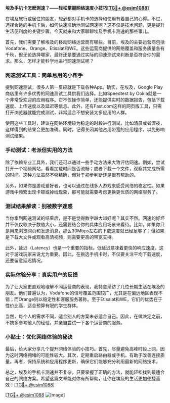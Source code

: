**埃及手机卡怎麽測速？——轻松掌握网络速度小技巧[[TG💪+ @esim1088](https://t.me/s/esim1088)]**

在埃及旅行或居住的朋友，想必都对手机卡的选择和使用有着自己的心得。不过，选择合适的手机卡后，如何快速准确地测试网速呢？这不仅是技术问题，更是提升生活便利度的关键步骤。今天就来和大家聊聊埃及手机卡测速的那些事儿。

首先，我们需要了解埃及的移动网络运营商有哪些。目前，埃及的主要运营商包括Vodafone、Orange、Etisalat和WE。这些运营商提供的网络覆盖和服务质量各有千秋，但无论选择哪家，最终还是要通过实际的网速测试来判断是否符合你的需求。那么，怎样才能科学地进行网速测试呢？

### 网速测试工具：简单易用的小帮手

提到网速测试，很多人第一反应就是下载各种App。确实，在埃及，Google Play商店里有许多优秀的网速测试工具供我们选择。比如Speedtest by Ookla就是一个非常受欢迎的应用程序。它不仅操作简单，还能提供实时的数据报告，包括下载速度、上传速度以及延迟等信息。此外，还有Fast.com这样的网页版工具，只需打开浏览器就能完成测试，非常适合不想安装太多应用的人群。

使用这些工具时，建议在网络环境较为稳定的时段进行测试，比如清晨或者深夜，这样得到的结果会更加准确。同时，记得关闭其他占用带宽的应用程序，以免影响测试结果。

### 手动测试：老派但实用的方法

除了依赖专业工具外，我们还可以通过一些手动方法来大致评估网速。例如，尝试打开一个视频网站，看看加载时间是否流畅；或者下载一个文件，观察其完成所需的时间。这种方法虽然不够精确，但对于初步判断还是很有帮助的。

另外，如果你是游戏爱好者，也可以通过在线多人游戏来感受网络的稳定性。如果游戏中频繁出现卡顿或掉线现象，那可能就需要考虑更换更优质的网络服务了。

### 测试结果解读：别被数字迷惑

当你拿到网速测试的结果后，是不是觉得数字越大越好呢？其实不然。网速的好坏并不仅仅取决于数值大小，还需要结合你的具体应用场景来看待。比如，如果你只是用来浏览网页和发送消息，那么30Mbps左右的下载速度就已经足够了；但如果是下载大文件或观看高清视频，则需要更高的带宽支持。

此外，延迟（Latency）也是一个重要的指标。低延迟意味着更快的响应速度，这对于游戏玩家来说尤为重要。因此，在挑选手机卡时，不仅要关注平均下载速度，还要留意延迟情况。

### 实际体验分享：真实用户的反馈

为了让大家更直观地理解不同运营商的表现，我特意采访了几位长期生活在埃及的朋友。他们普遍认为，Vodafone的信号覆盖范围较广，尤其是在偏远地区表现不错；而Orange则以稳定性和客服服务著称。至于Etisalat和WE，它们的优势在于性价比高，适合预算有限的学生群体。

当然，每个人的需求不同，适合别人的方案未必适合自己。因此，在做决定之前，不妨多参考他人的经验，并亲自尝试一下各个运营商的服务。

### 小贴士：优化网络体验的秘诀

最后，给大家分享几个提升网络体验的小技巧。首先，尽量避免高峰时段上网，因为这时网络拥堵的可能性较大。其次，定期重启路由器或手机，有助于改善连接质量。再者，保持系统和应用程序更新，确保它们能够充分利用最新的网络技术。

总之，埃及的手机卡测速并不复杂，只要掌握了正确的方法，就能轻松找到最适合自己的网络方案。希望这篇文章能对你有所帮助，让你在埃及的生活更加便捷高效！[[TG💪+ @esim1088](https://t.me/s/esim1088)]

[[TG💪+ @esim1088](https://t.me/s/esim1088) ![Image](https://i.postimg.cc/4NQfJmqS/Snipaste-2025-05-13-00-14-12.png)]